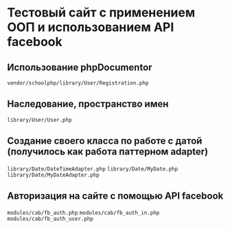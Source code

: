 # Тестовый сайт с применением ООП и использованием API facebook

## Использование phpDocumentor
`vendor/schoolphp/library/User/Registration.php`

## Наследование, пространство имен
`library/User/User.php`

## Создание своего класса по работе с датой (получилось как работа паттерном adapter)
`library/Date/DateTimeAdapter.php`
`library/Date/MyDate.php`
`library/Date/MyDateAdapter.php`


## Авторизация на сайте с помощью API facebook
`modules/cab/fb_auth.php`
`modules/cab/fb_auth_in.php`
`modules/cab/fb_auth_user.php`

